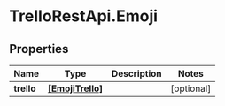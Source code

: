# TrelloRestApi.Emoji

## Properties

Name | Type | Description | Notes
------------ | ------------- | ------------- | -------------
**trello** | [**[EmojiTrello]**](EmojiTrello.md) |  | [optional] 


